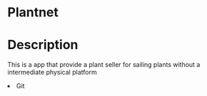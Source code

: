 # Plantnet
<h1>Description</h1>
<p>This is a app that provide a plant seller for sailing plants without a intermediate physical platform</p>

<li>
  Git
</li>

